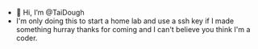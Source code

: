 - 👋 Hi, I’m @TaiDough
- I'm only doing this to start a home lab and use a ssh key if I made something hurray thanks for coming and I can't believe you think I'm a coder.
